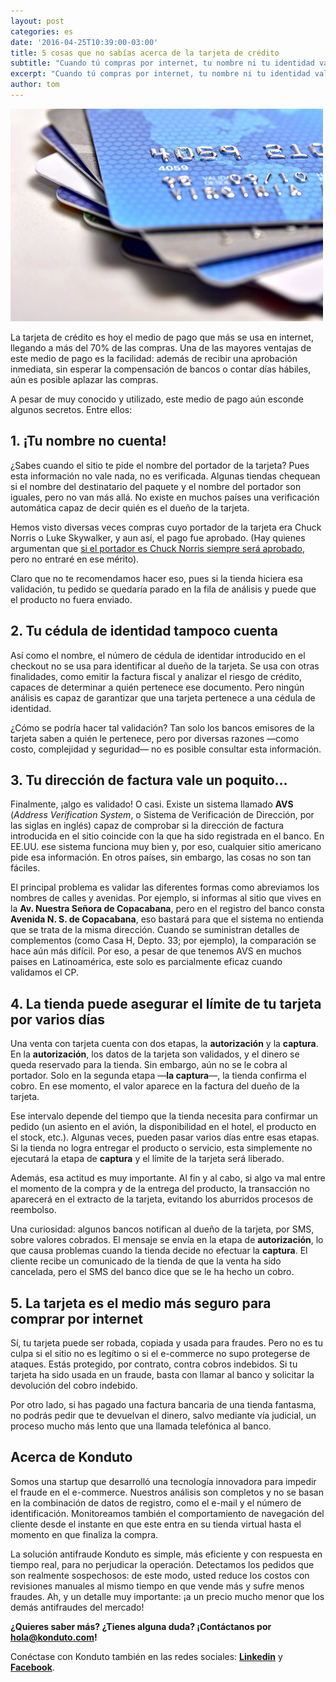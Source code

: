 ```yaml
---
layout: post
categories: es
date: '2016-04-25T10:39:00-03:00'
title: 5 cosas que no sabías acerca de la tarjeta de crédito
subtitle: "Cuando tú compras por internet, tu nombre ni tu identidad valen mucho en la autenticación. ¡Ve otros secretos!"
excerpt: "Cuando tú compras por internet, tu nombre ni tu identidad valen mucho en la autenticación. ¡Ve otros secretos!"
author: tom
---
```


![cards](/images/160415-cards.png)

La tarjeta de crédito es hoy el medio de pago que más se usa en internet, llegando a más del 70% de las compras. Una de las mayores ventajas de este medio de pago es la facilidad: además de recibir una aprobación inmediata, sin esperar la compensación de bancos o contar días hábiles, aún es posible aplazar las compras.

A pesar de muy conocido y utilizado, este medio de pago aún esconde algunos secretos. Entre ellos:

## 1. ¡Tu nombre no cuenta! 

¿Sabes cuando el sitio te pide el nombre del portador de la tarjeta? Pues esta información no vale nada, no es verificada. Algunas tiendas chequean si el nombre del destinatario del paquete y el nombre del portador son iguales, pero no van más allá. No existe en muchos países una verificación automática capaz de decir quién es el dueño de la tarjeta.

Hemos visto diversas veces compras cuyo portador de la tarjeta era Chuck Norris o Luke Skywalker, y aun así, el pago fue aprobado. (Hay quienes argumentan que [si el portador es Chuck Norris siempre será aprobado](http://inciclopedia.wikia.com/wiki/Chuck_Norris), pero no entraré en ese mérito).

Claro que no te recomendamos hacer eso, pues si la tienda hiciera esa validación, tu pedido se quedaría parado en la fila de análisis y puede que el producto no fuera enviado.

## 2. Tu cédula de identidad tampoco cuenta

Así como el nombre, el número de cédula de identidar introducido en el checkout no se usa para identificar al dueño de la tarjeta. Se usa con otras finalidades, como emitir la factura fiscal y analizar el riesgo de crédito, capaces de determinar a quién pertenece ese documento. Pero ningún análisis es capaz de garantizar que una tarjeta pertenece a una cédula de identidad.

¿Cómo se podría hacer tal validación? Tan solo los bancos emisores de la tarjeta saben a quién le pertenece, pero por diversas razones —como costo, complejidad y seguridad— no es posible consultar esta información.

## 3. Tu dirección de factura vale un poquito…

Finalmente, ¡algo es validado! O casi. Existe un sistema llamado **AVS** (*Address Verification System*, o Sistema de Verificación de Dirección, por las siglas en inglés) capaz de comprobar si la dirección de factura introducida en el sitio coincide con la que ha sido registrada en el banco. En EE.UU. ese sistema funciona muy bien y, por eso, cualquier sitio americano pide esa información. En otros países, sin embargo, las cosas no son tan fáciles.

El principal problema es validar las diferentes formas como abreviamos los nombres de calles y avenidas. Por ejemplo, si informas al sitio que vives en la **Av. Nuestra Señora de Copacabana**, pero en el registro del banco consta **Avenida N. S. de Copacabana**, eso bastará para que el sistema no entienda que se trata de la misma dirección. Cuando se suministran detalles de complementos (como Casa H, Depto. 33; por ejemplo), la comparación se hace aún más difícil. Por eso, a pesar de que tenemos AVS en muchos paises en Latinoamérica, este solo es parcialmente eficaz cuando validamos el CP.

## 4. La tienda puede asegurar el límite de tu tarjeta por varios días

Una venta con tarjeta cuenta con dos etapas, la **autorización** y la **captura**. En la **autorización**, los datos de la tarjeta son validados, y el dinero se queda reservado para la tienda. Sin embargo, aún no se le cobra al portador. Solo en la segunda etapa —**la captura**—, la tienda confirma el cobro. En ese momento, el valor aparece en la factura del dueño de la tarjeta.

Ese intervalo depende del tiempo que la tienda necesita para confirmar un pedido (un asiento en el avión, la disponibilidad en el hotel, el producto en el stock, etc.). Algunas veces, pueden pasar varios días entre esas etapas. Si la tienda no logra entregar el producto o servicio, esta simplemente no ejecutará la etapa de **captura** y el límite de la tarjeta será liberado.

Además, esa actitud es muy importante. Al fin y al cabo, si algo va mal entre el momento de la compra y de la entrega del producto, la transacción no aparecerá en el extracto de la tarjeta, evitando los aburridos procesos de reembolso.

Una curiosidad: algunos bancos notifican al dueño de la tarjeta, por SMS, sobre valores cobrados. El mensaje se envía en la etapa de **autorización**, lo que causa problemas cuando la tienda decide no efectuar la **captura**. El cliente recibe un comunicado de la tienda de que la venta ha sido cancelada, pero el SMS del banco dice que se le ha hecho un cobro.

## 5. La tarjeta es el medio más seguro para comprar por internet

Sí, tu tarjeta puede ser robada, copiada y usada para fraudes. Pero no es tu culpa si el sitio no es legítimo o si el e-commerce no supo protegerse de ataques. Estás protegido, por contrato, contra cobros indebidos. Si tu tarjeta ha sido usada en un fraude, basta con llamar al banco y solicitar la devolución del cobro indebido.

Por otro lado, si has pagado una factura bancaria de una tienda fantasma, no podrás pedir que te devuelvan el dinero, salvo mediante vía judicial, un proceso mucho más lento que una llamada telefónica al banco.

## Acerca de Konduto

Somos una startup que desarrolló una tecnología innovadora para impedir el fraude en el e-commerce. Nuestros análisis son completos y no se basan en la combinación de datos de registro, como el e-mail y el número de identificación. Monitoreamos también el comportamiento de navegación del cliente desde el instante en que este entra en su tienda virtual hasta el momento en que finaliza la compra.

La solución antifraude Konduto es simple, más eficiente y con respuesta en tiempo real, para no perjudicar la operación. Detectamos los pedidos que son realmente sospechosos: de este modo, usted reduce los costos con revisiones manuales al mismo tiempo en que vende más y sufre menos fraudes. Ah, y un detalle muy importante: ¡a un precio mucho menor que los demás antifraudes del mercado!

**¿Quieres saber más? ¿Tienes alguna duda? ¡Contáctanos por [hola@konduto.com](mailto:hola@konduto.com)!**

Conéctase con Konduto también en las redes sociales: **[Linkedin](https://www.linkedin.com/company/konduto?trk=company_logo)** y **[Facebook](https://www.facebook.com/konduto?fref=ts)**.